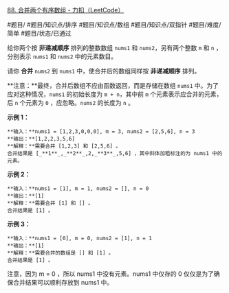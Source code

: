 [88. 合并两个有序数组 - 力扣（LeetCode）](https://leetcode.cn/problems/merge-sorted-array/?utm_source=LCUS&utm_medium=ip_redirect&utm_campaign=transfer2china)

#题目/ #题目/知识点/排序 #题目/知识点/数组 #题目/知识点/双指针 #题目/难度/简单 #题目/状态/已通过

给你两个按 **非递减顺序** 排列的整数数组 `nums1` 和 `nums2`，另有两个整数 `m` 和 `n` ，分别表示 `nums1` 和 `nums2` 中的元素数目。

请你 **合并** `nums2` 到 `nums1` 中，使合并后的数组同样按 **非递减顺序** 排列。

**注意：**最终，合并后数组不应由函数返回，而是存储在数组 `nums1` 中。为了应对这种情况，`nums1` 的初始长度为 `m + n`，其中前 `m` 个元素表示应合并的元素，后 `n` 个元素为 `0` ，应忽略。`nums2` 的长度为 `n` 。

**示例 1：**

	**输入：**nums1 = [1,2,3,0,0,0], m = 3, nums2 = [2,5,6], n = 3
	**输出：**[1,2,2,3,5,6]
	**解释：**需要合并 [1,2,3] 和 [2,5,6] 。
	合并结果是 [_**1**_,_**2**_,2,_**3**_,5,6] ，其中斜体加粗标注的为 nums1 中的元素。

**示例 2：**

	**输入：**nums1 = [1], m = 1, nums2 = [], n = 0
	**输出：**[1]
	**解释：**需要合并 [1] 和 [] 。
	合并结果是 [1] 。

**示例 3：**

	**输入：**nums1 = [0], m = 0, nums2 = [1], n = 1
	**输出：**[1]
	**解释：**需要合并的数组是 [] 和 [1] 。
	合并结果是 [1] 。

注意，因为 m = 0 ，所以 nums1 中没有元素。nums1 中仅存的 0 仅仅是为了确保合并结果可以顺利存放到 nums1 中。